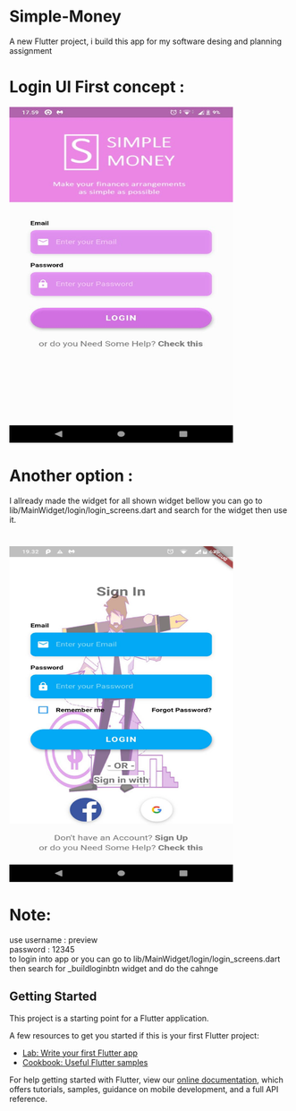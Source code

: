 # Simple-Money

A new Flutter project, i build this app for my software desing and planning assignment


# Login UI First concept :

<img src="https://github.com/dendiaryar/SimpleMoney-prototype/blob/master/Pembaharuan%20tampilan%20login.jpeg" width="400" height="600">

# Another option :
I allready made the widget for all shown widget bellow you can go to
lib/MainWidget/login/login_screens.dart and search for the widget then use it.

#
<img src="https://github.com/dendiaryar/SimpleMoney-prototype/blob/master/101206.jpg" width="400" height="600">

# Note: 
use username : preview  
password : 12345  
to login into app or you can go to lib/MainWidget/login/login_screens.dart then search for  _buildloginbtn widget and do the cahnge


## Getting Started

This project is a starting point for a Flutter application.

A few resources to get you started if this is your first Flutter project:

- [Lab: Write your first Flutter app](https://flutter.dev/docs/get-started/codelab)
- [Cookbook: Useful Flutter samples](https://flutter.dev/docs/cookbook)

For help getting started with Flutter, view our
[online documentation](https://flutter.dev/docs), which offers tutorials,
samples, guidance on mobile development, and a full API reference.
